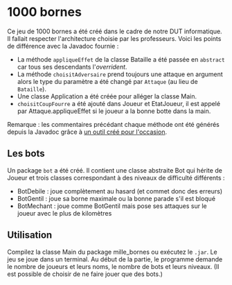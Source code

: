 # 1000 bornes

Ce jeu de 1000 bornes a été créé dans le cadre de notre DUT informatique. Il fallait respecter l'architecture choisie par les professeurs. Voici les points de différence avec la Javadoc fournie :

- La méthode `appliqueEffet` de la classe Bataille a été passée en `abstract` car tous ses descendants l'*overrident*.
- La méthode `choisitAdversaire` prend toujours une attaque en argument alors le type du paramètre a été changé par `Attaque` (au lieu de `Bataille`). 
- Une classe Application a été créée pour alléger la classe Main.
- `choisitCoupFourre` a été ajouté dans Joueur et EtatJoueur, il est appelé par Attaque.appliqueEffet si le joueur a la bonne botte dans la main.

Remarque : les commentaires précédant chaque méthode ont été générés depuis la Javadoc grâce à [un outil créé pour l'occasion](https://github.com/ribt/javadoc-reverse).

## Les bots

Un package `bot` a été créé. Il contient une classe abstraite Bot qui hérite de Joueur et trois classes correspondant à des niveaux de difficulté différents :

- BotDebile : joue complètement au hasard (et commet donc des erreurs)
- BotGentil : joue sa borne maximale ou la bonne parade s'il est bloqué
- BotMechant : joue comme BotGentil mais pose ses attaques sur le joueur avec le plus de kilomètres

## Utilisation

Compilez la classe Main du package mille_bornes ou exécutez le `.jar`. Le jeu se joue dans un terminal. Au début de la partie, le programme demande le nombre de joueurs et leurs noms, le nombre de bots et leurs niveaux. (Il est possible de choisir de ne faire jouer que des bots.)